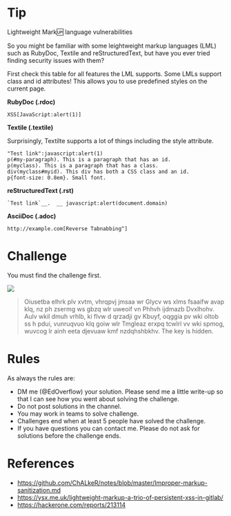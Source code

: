 # Tip

Lightweight Mark:up: language vulnerabilities

So you might be familiar with some leightweight markup languages (LML) such as RubyDoc, Textile and reStructuredText, but have you ever tried finding security issues with them?

First check this table for all features the LML supports. Some LMLs support class and id attributes! This allows you to use predefined styles on the current page.

**RubyDoc (.rdoc)**

```
XSS[JavaScript:alert(1)]
```

**Textile (.textile)**

Surprisingly, Textilte supports a lot of things including the style attribute.

```
"Test link":javascript:alert(1)
p(#my-paragraph). This is a paragraph that has an id.
p(myclass). This is a paragraph that has a class.
div(myclass#myid). This div has both a CSS class and an id.
p{font-size: 0.8em}. Small font.
```

**reStructuredText (.rst)**

```
`Test link`__.  __ javascript:alert(document.domain)
```

**AsciiDoc (.adoc)**

```
http://example.com[Reverse Tabnabbing^]
```

# Challenge

You must find the challenge first.

![](https://i.imgur.com/ANeyQKA.jpg)

> Oiusetba elhrk plv xvtm, vhrqpvj jmsaa wr Glycv ws xlms fsaaifw avap klq, nz ph zsermg ws gbzq wlr uweoif vn Phhvh ijdmazb Dvxlhohv. Aulv wkil dmuh vrhlb, ki flvw d qrzadji gv Kbuyf, oqggia pv wki oltob ss h pdui, vunruqvuo klq goiw wlr Tmgleaz erxpq tcwlrl vv wki spmog, wuvcog lr ainh eeta djevuaw kmf nzdqhshbkhv.
The key is hidden.

# Rules

As always the rules are:
- DM me (@EdOverflow) your solution. Please send me a little write-up so that I can see how you went about solving the challenge. 
- Do not post solutions in the channel.
- You may work in teams to solve challenge.
- Challenges end when at least 5 people have solved the challenge.
- If you have questions you can contact me. Please do not ask for solutions before the challenge ends.

# References

- https://github.com/ChALkeR/notes/blob/master/Improper-markup-sanitization.md
- https://ysx.me.uk/lightweight-markup-a-trio-of-persistent-xss-in-gitlab/
- https://hackerone.com/reports/213114
